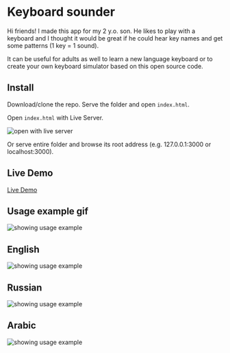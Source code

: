 # Keyboard sounder

Hi friends! I made this app for my 2 y.o. son. He likes to play with a
keyboard and I thought it would be great if he could hear key names
and get some patterns (1 key = 1 sound).

It can be useful for adults as well to learn a new language
keyboard or to create your own keyboard
simulator based on this open source code.

## Install

Download/clone the repo. Serve the folder and open `index.html`.

Open `index.html` with Live Server.

![open with live server](https://apayrus.github.io/keyboard-trainer-for-babies-vue3/images/open-with-live-server.gif)

Or serve entire folder and browse its root address (e.g. 127.0.0.1:3000 or localhost:3000).

## Live Demo

[Live Demo](https://apayrus.github.io/keyboard-trainer-for-babies-vue3/)

## Usage example gif

![showing usage example](https://apayrus.github.io/keyboard-trainer-for-babies-vue3/images/usage.gif)

## English

![showing usage example](https://apayrus.github.io/keyboard-trainer-for-babies-vue3/images/screenshot_en.png)

## Russian

![showing usage example](https://apayrus.github.io/keyboard-trainer-for-babies-vue3/images/screenshot_ru.png)

## Arabic

![showing usage example](https://apayrus.github.io/keyboard-trainer-for-babies-vue3/images/screenshot_ar.png)
